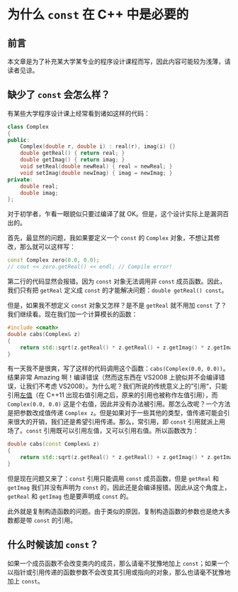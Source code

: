 <!-- Copyright (C) 2022 Timothy Liu -->

<!-- CC BY-SA 4.0 license -->

# 为什么 `const` 在 C++ 中是必要的

## 前言

本文章是为了补充某大学某专业的程序设计课程而写，因此内容可能较为浅薄，请读者见谅。  

## 缺少了 `const` 会怎么样？

有某些大学程序设计课上经常看到诸如这样的代码：  

```c++
class Complex
{
public:
    Complex(double r, double i) : real(r), imag(i) {}
    double getReal() { return real; }
    double getImag() { return imag; }
    void setReal(double newReal) { real = newReal; }
    void setImag(double newImag) { imag = newImag; }
private:
    double real;
    double imag;
};
```

对于初学者，乍看一眼貌似只要过编译了就 OK。但是，这个设计实际上是漏洞百出的。  

首先，最显然的问题，我如果要定义一个 `const`  的 `Complex` 对象，不想让其修改，那么就可以这样写：  

```cpp
const Complex zero(0.0, 0.0);
// cout << zero.getReal() << endl; // Compile error!
```

第二行的代码显然会报错。因为 `const` 对象无法调用非 `const` 成员函数。因此，我们只有把 `getReal` 定义成 `const` 的才能解决问题：`double getReal() const`。

但是，如果我不想定义 `const` 对象又怎样？是不是 `getReal` 就不用加 `const` 了？我们继续看。现在我们加一个计算模长的函数：

```c++
#include <cmath>
double cabs(Complex& z)
{
    return std::sqrt(z.getReal() * z.getReal() + z.getImag() * z.getImag());
}
```

有一天我不是很爽，写了这样的代码调用这个函数：`cabs(Complex(0.0, 0.0))`。结果非常 Amazing 啊！编译错误（然而这东西在 VS2008 上貌似并不会编译错误，让我们不考虑 VS2008）。为什么呢？我们所说的传统意义上的”引用“，只能引用[左值](./lvalue-and-rvalue.md)（在 C++11 出现右值引用之后，原来的引用也被称作左值引用），而 `Complex(0.0, 0.0)` 这是个右值，因此并没有办法被引用。那怎么改呢？一个方法是把参数改成值传递 `Complex z`。但是如果对于一些其他的类型，值传递可能会引来很大的开销，我们还是希望引用传递。那么，常引用，即 `const` 引用就派上用场了。`const` 引用既可以引用左值，又可以引用右值。所以函数改为：  

```c++
double cabs(const Complex& z)
{
    return std::sqrt(z.getReal() * z.getReal() + z.getImag() * z.getImag());
}
```

但是现在问题又来了：`const` 引用只能调用 `const` 成员函数，但是 `getReal` 和 `getImag` 我们并没有声明为 `const` 的，因此还是会编译报错。因此从这个角度上，`getReal` 和 `getImag` 也是要声明成 `const` 的。  

此外就是复制构造函数的问题。由于类似的原因，复制构造函数的参数也是绝大多数都是带 `const` 的引用。  

## 什么时候该加 `const`？

如果一个成员函数不会改变类内的成员，那么请毫不犹豫地加上 `const`；如果一个以指针或引用传递的函数参数不会改变其引用或指向的对象，那么也请毫不犹豫地加上 `const`。  

